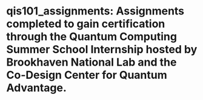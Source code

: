 # qis101_assignments: Assignments completed to gain certification through the Quantum Computing Summer School Internship hosted by Brookhaven National Lab and the Co-Design Center for Quantum Advantage. 

